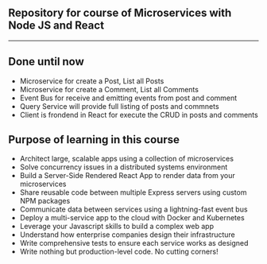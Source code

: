 ## Repository for course of Microservices with Node JS and React

***
## Done until now

- Microservice for create a Post, List all Posts
- Microservice for create a Comment, List all Comments
- Event Bus for receive and emitting events from post and comment
- Query Service will provide full listing of posts and commnets
- Client is frondend in React for execute the CRUD in posts and comments

## Purpose of learning in this course

- Architect large, scalable apps using a collection of microservices
- Solve concurrency issues in a distributed systems environment 
- Build a Server-Side Rendered React App to render data from your microservices
- Share reusable code between multiple Express servers using custom NPM packages
- Communicate data between services using a lightning-fast event bus
- Deploy a multi-service app to the cloud with Docker and Kubernetes
- Leverage your Javascript skills to build a complex web app
- Understand how enterprise companies design their infrastructure
- Write comprehensive tests to ensure each service works as designed
- Write nothing but production-level code. No cutting corners!